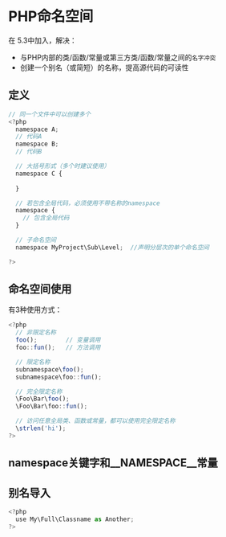 # PHP命名空间
<!-- toc -->

在 5.3中加入，解决：

- 与PHP内部的类/函数/常量或第三方类/函数/常量之间的`名字冲突`
- 创建一个别名（或简短）的名称，提高源代码的可读性

## 定义

```js
// 同一个文件中可以创建多个
<?php
  namespace A;  
  // 代码A
  namespace B;
  // 代码B

  // 大括号形式（多个时建议使用）
  namespace C {
    
  }

  // 若包含全局代码，必须使用不带名称的namespace
  namespace {
    // 包含全局代码
  }

  // 子命名空间
  namespace MyProject\Sub\Level;  //声明分层次的单个命名空间

?>
```

## 命名空间使用

有3种使用方式：

```js
<?php
  // 非限定名称
  foo();        // 变量调用
  foo::fun();   // 方法调用

  // 限定名称
  subnamespace\foo();
  subnamespace\foo::fun();

  // 完全限定名称
  \Foo\Bar\foo();
  \Foo\Bar\foo::fun();

  // 访问任意全局类、函数或常量，都可以使用完全限定名称
  \strlen('hi');
?>
```

## namespace关键字和__NAMESPACE__常量

## 别名导入

```js
<?php
  use My\Full\Classname as Another;
?>
```
